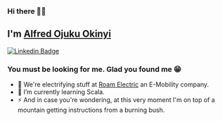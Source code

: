 ### Hi there 👊🏿

## I'm [Alfred Ojuku Okinyi](https://alfred-ojuku.github.io/)
[![Linkedin Badge](https://img.shields.io/badge/-LinkedIn-0e76a8?style=flat-square&logo=Linkedin&logoColor=white)](https://www.linkedin.com/in/alfred-ojuku-0bb005176)
### You must be looking for me. Glad you found me 😁

- 🔭 We're electrifying stuff at [Roam Electric](https://www.roam-electric.com/) an E-Mobility company.
- 🌱 I’m currently learning Scala.
- ⚡ And in case you're wondering, at this very moment I'm on top of a mountain getting instructions from a burning bush.

<!--
**alfred-ojuku/alfred-ojuku** is a ✨ _special_ ✨ repository because its `README.md` (this file) appears on your GitHub profile.

Here are some ideas to get you started:

- 🔭 I’m currently working on ...
- 🌱 I’m currently learning ...
- 👯 I’m looking to collaborate on ...
- 🤔 I’m looking for help with ...
- 💬 Ask me about ...
- 📫 How to reach me: ...
- 😄 Pronouns: ...
- ⚡ Fun fact: ...
-->
